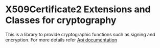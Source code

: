 # X509Certificate2 Extensions and Classes for cryptography

This is a library to provide cryptographic functions such as signing and encryption. For more details refer [Api documentation](../api/index.md)